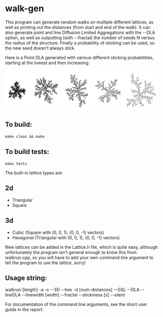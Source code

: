 walk-gen
========

This program can generate random walks on multiple different lattices, as well
as printing out the distances (from start and end of the walk). It can also
generate point and line Diffusion Limited Aggregations with the --DLA option, as
well as outputting (with --fractal) the number of seeds N versus the radius of
the structure. Finally a probability of sticking can be used, so the new seed
doesn't always stick.

Here is a Point DLA generated with various different sticking probabilities,
starting at the lowest and then increasing:

![Comparison of sticking probabilities](diagrams/comparison.png)

To build:
--------

   `make clean && make`

To build tests:
---------------

   `make tests`

The built-in lattice types are:

2d
--

* Triangular
* Square

3d
--

* Cubic (Square with (0, 0, 1), (0, 0, -1) vectors)
* Hexagonal (Triangular with (0, 0, 1), (0, 0, -1) vectors)


New lattices can be added in the Lattice.h file, which is quite easy, although
unfortunately the program isn't general enough to know this from walkrun.cpp, so
you will have to add your own command line argument to tell the program to use
the lattice, sorry!


Usage string:
-------------

 walkrun [length] -a -s --3D --hex -d [num-distances] --GSL --DLA --lineDLA
 --linewidth [width] --fractal --stickiness [s] --silent

For documentation of the command line arguments, see the short user guide in the
report.

